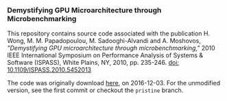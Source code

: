 ### Demystifying GPU Microarchitecture through Microbenchmarking

This repository contains source code associated with the publication H. Wong, M. M. Papadopoulou, M. Sadooghi-Alvandi and A. Moshovos, _"Demystifying GPU microarchitecture through microbenchmarking,"_ 2010 IEEE International Symposium on Performance Analysis of Systems & Software (ISPASS), White Plains, NY, 2010, pp. 235-246.
[doi: 10.1109/ISPASS.2010.5452013](http://dx.doi.org/10.1109/ISPASS.2010.5452013)

The code was originally download [here](http://www.stuffedcow.net/research/cudabmk), on 2016-12-03. For the unmodified version, see the first commit or checkout the `pristine` branch.
